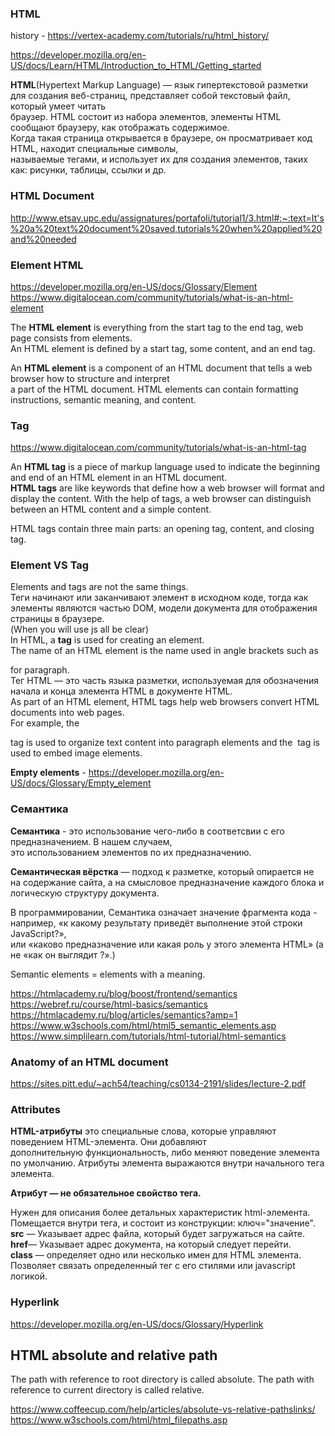 ### HTML

history - https://vertex-academy.com/tutorials/ru/html_history/

https://developer.mozilla.org/en-US/docs/Learn/HTML/Introduction_to_HTML/Getting_started

**HTML**(Hypertext Markup Language) — язык гипертекстовой разметки для создания веб-страниц, представляет собой текстовый файл, который умеет читать  
браузер. HTML состоит из набора элементов, элементы HTML сообщают браузеру, как отображать содержимое.  
Когда такая страница открывается в браузере, он просматривает код HTML, находит специальные символы,  
называемые тегами, и использует их для создания элементов, таких как: рисунки, таблицы, ссылки и др.

### HTML Document  

http://www.etsav.upc.edu/assignatures/portafoli/tutorial1/3.html#:~:text=It's%20a%20text%20document%20saved,tutorials%20when%20applied%20and%20needed

### Element HTML

https://developer.mozilla.org/en-US/docs/Glossary/Element  
https://www.digitalocean.com/community/tutorials/what-is-an-html-element

The **HTML element** is everything from the start tag to the end tag, web page consists from elements.  
An HTML element is defined by a start tag, some content, and an end tag.

An **HTML element** is a component of an HTML document that tells a web browser how to structure and interpret  
a part of the HTML document. HTML elements can contain formatting instructions, semantic meaning, and content.

### Tag

https://www.digitalocean.com/community/tutorials/what-is-an-html-tag

An **HTML tag** is a piece of markup language used to indicate the beginning and end of an HTML element in an HTML document.  
**HTML tags** are like keywords that define how a web browser will format and display the content. With the help of tags,
a web browser can distinguish between an HTML content and a simple content.

HTML tags contain three main parts: an opening tag, content, and closing tag.

### Element VS Tag  

Elements and tags are not the same things.   
Теги начинают или заканчивают элемент в исходном коде, тогда как элементы являются частью DOM, модели документа для отображения страницы в браузере.  
(When you will use js all be clear)  
In HTML, a **tag** is used for creating an element.  
The name of an HTML element is the name used in angle brackets such as <p> for paragraph.  
Тег HTML — это часть языка разметки, используемая для обозначения начала и конца элемента HTML в документе HTML.  
As part of an HTML element, HTML tags help web browsers convert HTML documents into web pages.  
For example, the <p> tag is used to organize text content into paragraph elements and the <img> tag is used to embed image elements.
  
**Empty elements** - https://developer.mozilla.org/en-US/docs/Glossary/Empty_element

### Семантика

**Cемантика** - это использование чего-либо в соответсвии с его предназначением. В нашем случаем,  
это использованием элементов по их предназначению.

**Семантическая вёрстка** — подход к разметке, который опирается не на содержание сайта, а
на смысловое предназначение каждого блока и логическую структуру документа.
  
В программировании, Семантика означает значение фрагмента кода - например, «к какому результату приведёт выполнение этой строки JavaScript?»,  
или «каково предназначение или какая роль у этого элемента HTML» (а не «как он выглядит ?».)

Semantic elements = elements with a meaning.

https://htmlacademy.ru/blog/boost/frontend/semantics  
https://webref.ru/course/html-basics/semantics  
https://htmlacademy.ru/blog/articles/semantics?amp=1  
https://www.w3schools.com/html/html5_semantic_elements.asp  
https://www.simplilearn.com/tutorials/html-tutorial/html-semantics

### Anatomy of an HTML document  

https://sites.pitt.edu/~ach54/teaching/cs0134-2191/slides/lecture-2.pdf
  
### Attributes
  
**HTML-атрибуты** это специальные слова, которые управляют поведением HTML-элемента. Они добавляют    
дополнительную функциональность, либо меняют поведение элемента по умолчанию. Атрибуты элемента выражаются внутри начального тега элемента.
  
**Атрибут — не обязательное свойство тега.**

Нужен для описания более детальных характеристик html-элемента. Помещается внутри тега, и состоит из конструкции: ключ="значение".  
**src** — Указывает адрес файла, который будет загружаться на сайте.  
**href**— Указывает адрес документа, на который следует перейти.  
**class** — определяет одно или несколько имен для HTML элемента.  Позволяет связать определенный тег с его стилями или javascript логикой.

### Hyperlink
  
https://developer.mozilla.org/en-US/docs/Glossary/Hyperlink
  
## HTML absolute and relative path
  
The path with reference to root directory is called absolute. The path with reference to current directory is called relative.

https://www.coffeecup.com/help/articles/absolute-vs-relative-pathslinks/
https://www.w3schools.com/html/html_filepaths.asp

